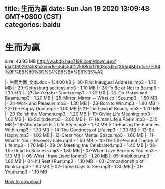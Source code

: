 
title: 生而为赢
date: Sun Jan 19 2020 13:09:48 GMT+0800 (CST)    
categories: baidu
---

# 生而为赢
size: 43.95 MB
 http://w.sbdp.hao7188.com/down.asp?id=103929745&token=6ee54c54f27568dd17603e5d5cf3fdd4&bt=%E7%94%9F%E8%80%8C%E4%B8%BA%E8%B5%A2
 
|- 生而为赢_文本.doc - 134.00 kB
|- 30-First Inaugural Address .mp3 - 1.70 MB
|- 29-Gettysburg address.mp3 - 1.10 MB
|- 28-To Be or Not to Be.mp3 - 1.70 MB
|- 27-An October Sunrise.mp3 - 1.20 MB
|- 26-On Motes and Beams.mp3 - 1.20 MB
|- 25-Mirror, Mirror — What do I See.mp3 - 1.50 MB
|- 24-Work and Pleasure.mp3 - 1.30 MB
|- 23-Born to Win.mp3 - 1.80 MB
|- 22-The Happy Door.mp3 - 1.00 MB
|- 21-The Love of Beauty.mp3 - 1.20 MB
|- 20-Relish the Moment.mp3 - 1.20 MB
|- 19-Giving Life Meaning.mp3 - 1.60 MB
|- 18-Solitude.mp3 - 2.00 MB
|- 17-Human Life a Poem.mp3 - 2.10 MB
|- 16-Abundance Is a Life Style.mp3 - 1.70 MB
|- 15-Facing the Enemies Within.mp3 - 1.70 MB
|- 14-The Goodness of Life.mp3 - 1.30 MB
|- 13-Be Happy.mp3 - 1.02 MB
|- 12-Clear Your Mental Space.mp3 - 1.60 MB
|- 11-What Is Your Recovery Rate.mp3 - 1.50 MB
|- 10-The 50-Percent Theory of Life.mp3 - 1.70 MB
|- 09-On Meeting the Celebrated.mp3 - 1.40 MB
|- 08-The Road to Success.mp3 - 1.80 MB
|- 07-When Love Beckons You.mp3 - 1.10 MB
|- 06-What I have Lived for.mp3 - 1.20 MB
|- 05-Ambition.mp3 - 1.60 MB
|- 04-If I Rest,I Rust.mp3 - 1.10 MB
|- 03-Companionship of Books.mp3 - 1.60 MB
|- 02-Three Days to See.mp3 - 1.80 MB
|- 01-Youth.mp3 - 1.10 MB

[How to download](https://bpcam.bemobtrk.com/go/2ceec3aa-1ca2-46d6-b9ff-aaa5c184517c?jno=281)